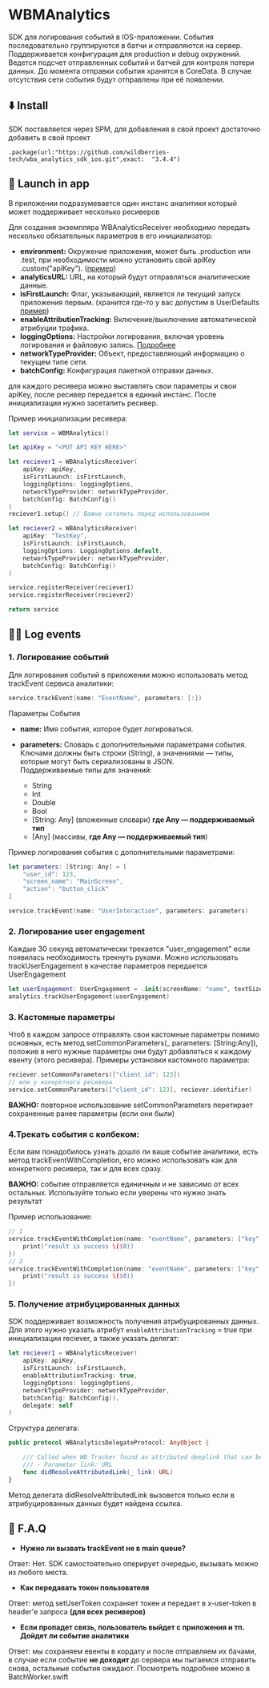 # WBMAnalytics

SDK для логирования событий в IOS-приложении. События последовательно группируются в батчи и отправляются на сервер. Поддерживается конфигурация для production и debug окружений. Ведется подсчет отправленных событий и батчей для контроля потери данных. До момента отправки события хранятся в CoreData. В случае отсутствия сети события будут отправлены при её появлении. 

## ⬇️ Install

SDK поставляется через SPM, для добавления в свой проект достаточно добавить в свой проект 

```
.package(url:"https://github.com/wildberries-tech/wba_analytics_sdk_ios.git",exact:  "3.4.4")
```

## 🚀 Launch in app

В приложении подразумевается один инстанс аналитики который может поддерживает несколько ресиверов

Для создания экземпляра WBAnalyticsReceiver необходимо передать несколько обязательных параметров в его инициализатор:
    
- **environment:** Окружение приложения, может быть .production или .test, при необходимости можно установить свой apiKey .custom("apiKey"). ([пример](https://gitlab.wildberries.ru/mobile/ios/analytics/-/blob/master/WBMAnalytics/WBMAnalyticsTestApp/AppDelegate.swift?ref_type%253Dheads#L31))
- **analyticsURL:** URL, на который будут отправляться аналитические данные.
- **isFirstLaunch:** Флаг, указывающий, является ли текущий запуск приложения первым.  (хранится где-то у вас допустим в UserDefaults [пример](https://gitlab.wildberries.ru/mobile/ios/analytics/-/blob/master/WBMAnalytics/WBMAnalyticsTestApp/AppDelegate.swift?ref_type%253Dheads#L30))
- **enableAttributionTracking:** Включение/выключение автоматической атрибуции трафика. 
- **loggingOptions:** Настройки логирования, включая уровень логирования и файловую запись. [Подробнее](.Docs/LoggingOptions.md)
- **networkTypeProvider:** Объект, предоставляющий информацию о текущем типе сети.
- **batchConfig:** Конфигурация пакетной отправки данных.

для каждого ресивера можно выставлять свои параметры и свои apiKey, после ресивер передается в единый инстанс. После инициализации нужно засетапить ресивер.

Пример инициализации ресивера:
```swift
let service = WBMAnalytics()

let apiKey = "<PUT API KEY HERE>"

let reciever1 = WBAnalyticsReceiver(
    apiKey: apiKey,
    isFirstLaunch: isFirstLaunch,
    loggingOptions: loggingOptions,
    networkTypeProvider: networkTypeProvider,
    batchConfig: BatchConfig()
)
reciever1.setup() // Важно сетапить перед использованием

let reciever2 = WBAnalyticsReceiver(
    apiKey: "TestKey",
    isFirstLaunch: isFirstLaunch,
    loggingOptions: LoggingOptions.default,
    networkTypeProvider: networkTypeProvider,
    batchConfig: BatchConfig()
)

service.registerReceiver(reciever1)
service.registerReceiver(reciever2)

return service
```

## 🧑‍💻 Log events

### 1. Логирование событий

Для логирования событий в приложении можно использовать метод trackEvent сервиса аналитики:
    
```swift
service.trackEvent(name: "EventName", parameters: [:])
```
Параметры События

- **name:** Имя события, которое будет логироваться.
- **parameters:** Словарь с дополнительными параметрами события. Ключами должны быть строки (String), а значениями — типы, которые могут быть сериализованы в JSON.         
Поддерживаемые типы для значений:

    - String
    - Int
    - Double
    - Bool
    - [String: Any] (вложенные словари) **где Any — поддерживаемый тип**
    - [Any] (массивы, **где Any — поддерживаемый тип**)
        
Пример логирования события с дополнительными параметрами:
```swift
let parameters: [String: Any] = [
    "user_id": 123,
    "screen_name": "MainScreen",
    "action": "button_click"
]

service.trackEvent(name: "UserInteraction", parameters: parameters)
```

### 2. Логирование user engagement


Каждые 30 секунд автоматически трекается "user_engagement" если появилась необходимость трекнуть руками. Можно использовать trackUserEngagement в качестве параметров передается UserEngagement

```swift
let userEngagement: UserEngagement = .init(screenName: "name", textSize: .large)
analytics.trackUserEngagement(userEngagement)
```
### 3. Кастомные параметры
Чтоб в каждом запросе отправлять свои кастомные параметры помимо основных, есть метод setCommonParameters(_ parameters: [String:Any]), положив в него нужные параметры они будут добавляться к каждому евенту (этого ресивера).
Примеры установки кастомного параметра:
```swift
reciever.setCommonParameters(["client_id": 123])
// или у конкретного ресивера 
service.setCommonParameters(["client_id": 123], reciever.identifier) 
```
**ВАЖНО:** повторное использование setCommonParameters перетирает сохраненные ранее параметры (если они были)


### 4.Трекать события с колбеком:
Если вам понадобилось узнать дошло ли ваше событие аналитики, есть метод trackEventWithCompletion, его можно использовать как для конкретного ресивера, так и для всех сразу.

**ВАЖНО:** событие отправляется единичным и не зависимо от всех остальных. Используйте только если уверены что нужно знать результат

Пример использование: 
``` swift
// 1
service.trackEventWithCompletion(name: "eventName", parameters: ["key":"123"], completion: { 
    print("result is success \($0))
})
// 2
service.trackEventWithCompletion(name: "eventName", parameters: ["key":"123"], receiverIdentifier: reciever.identifier, completion: { 
    print("result is success \($0))
})
```

### 5. Получение атрибуцированных данных

SDK поддерживает возможность получения атрибуцированных данных. Для этого нужно указать атрибут `enableAttributionTracking` = true при инициализации reciever, а также указать делегат:


```swift
let reciever1 = WBAnalyticsReceiver(
    apiKey: apiKey,
    isFirstLaunch: isFirstLaunch,
    enableAttributionTracking: true,
    loggingOptions: loggingOptions,
    networkTypeProvider: networkTypeProvider,
    batchConfig: BatchConfig(),
    delegate: self
)
```

Структура делегата:

```swift
public protocol WBAnalyticsDelegateProtocol: AnyObject {

    /// Called when WB Tracker found an attributed deeplink that can be handled by the client
    /// - Parameter link: URL
    func didResolveAttributedLink(_ link: URL)
}

```

Метод делегата didResolveAttributedLink вызовется только если в атрибуцированных данных будет найдена ссылка. 


## 📝 F.A.Q

 - **Нужно ли вызвать trackEvent не в main queue?** 

Ответ: Нет. SDK самостоятельно оперирует очередью, вызывать можно из любого места.

 - **Как передавать токен пользователя**

Ответ: метод setUserToken сохраняет токен и передает в x-user-token в header'e запроса **(для всех ресиверов)**

- **Если пропадет связь, пользователь выйдет c приложения и тп. Дойдет ли событие аналитики**
 
Ответ: мы сохраняем  евенты в кордату и после отправляем их бачами, в случае если событие **не доходит** до сервера мы пытаемся отправить снова, остальные события ожидают. Посмотреть подробнее можно в BatchWorker.swift 
